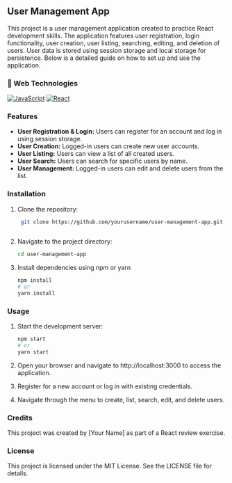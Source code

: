 ## User Management App

This project is a user management application created to practice React development skills. The application features user registration, login functionality, user creation, user listing, searching, editing, and deletion of users. User data is stored using session storage and local storage for persistence. Below is a detailed guide on how to set up and use the application.

### 🚀 Web Technologies
[![JavaScript](https://img.shields.io/badge/JavaScript-F7DF1E?style=for-the-badge&logo=javascript&logoColor=F7DF1E&labelColor=101010)](https://developer.mozilla.org/en-US/docs/Web/JavaScript)
[![React](https://img.shields.io/badge/React-61DAFB?style=for-the-badge&logo=react&logoColor=61DAFB&labelColor=101010)](https://reactjs.org/)

### Features

- **User Registration & Login:** Users can register for an account and log in using session storage.
- **User Creation:** Logged-in users can create new user accounts.
- **User Listing:** Users can view a list of all created users.
- **User Search:** Users can search for specific users by name.
- **User Management:** Logged-in users can edit and delete users from the list.

### Installation

1. Clone the repository:
   ```bash
    git clone https://github.com/yourusername/user-management-app.git
    
2. Navigate to the project directory:
    ```bash
    cd user-management-app

3. Install dependencies using npm or yarn
    ```bash
    npm install
    # or
    yarn install

### Usage

1. Start the development server:
   ```bash
   npm start
   # or
   yarn start

2. Open your browser and navigate to http://localhost:3000 to access the application.

3. Register for a new account or log in with existing credentials.

4. Navigate through the menu to create, list, search, edit, and delete users.

### Credits

This project was created by [Your Name] as part of a React review exercise.

### License

This project is licensed under the MIT License. See the LICENSE file for details.

